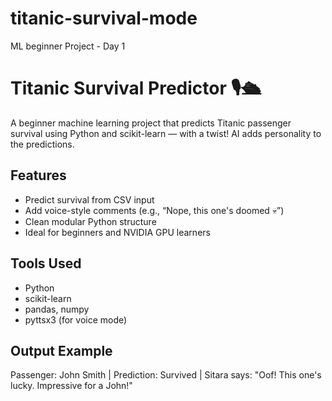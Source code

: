 # titanic-survival-mode
ML beginner Project - Day 1

# Titanic Survival Predictor 🎙️🛳️

A beginner machine learning project that predicts Titanic passenger survival using Python and scikit-learn — with a twist! AI adds personality to the predictions.

## Features
- Predict survival from CSV input
- Add voice-style comments (e.g., “Nope, this one's doomed 💀”)
- Clean modular Python structure
- Ideal for beginners and NVIDIA GPU learners

## Tools Used
- Python
- scikit-learn
- pandas, numpy
- pyttsx3 (for voice mode)

## Output Example
Passenger: John Smith | Prediction: Survived | Sitara says: "Oof! This one's lucky. Impressive for a John!"